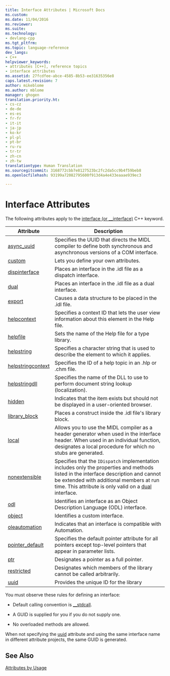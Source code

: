 ```yaml
---
title: Interface Attributes | Microsoft Docs
ms.custom: 
ms.date: 11/04/2016
ms.reviewer: 
ms.suite: 
ms.technology:
- devlang-cpp
ms.tgt_pltfrm: 
ms.topic: language-reference
dev_langs:
- C++
helpviewer_keywords:
- attributes [C++], reference topics
- interface attributes
ms.assetid: 27fcdfee-abce-4585-8b53-ee31635356e8
caps.latest.revision: 7
author: mikeblome
ms.author: mblome
manager: ghogen
translation.priority.ht:
- cs-cz
- de-de
- es-es
- fr-fr
- it-it
- ja-jp
- ko-kr
- pl-pl
- pt-br
- ru-ru
- tr-tr
- zh-cn
- zh-tw
translationtype: Human Translation
ms.sourcegitcommit: 3168772cbb7e8127523bc2fc2da5cc9b4f59beb8
ms.openlocfilehash: 93199a72082795600f913d4a4e433eaaae939ec3

---
```

# Interface Attributes
The following attributes apply to the [interface (or __interface)](../cpp/interface.md) C++ keyword.  
  
|Attribute|Description|  
|---------------|-----------------|  
|[async_uuid](../windows/async-uuid.md)|Specifies the UUID that directs the MIDL compiler to define both synchronous and asynchronous versions of a COM interface.|  
|[custom](../windows/custom-cpp.md)|Lets you define your own attributes.|  
|[dispinterface](../windows/dispinterface.md)|Places an interface in the .idl file as a dispatch interface.|  
|[dual](../windows/dual.md)|Places an interface in the .idl file as a dual interface.|  
|[export](../windows/export.md)|Causes a data structure to be placed in the .idl file.|  
|[helpcontext](../windows/helpcontext.md)|Specifies a context ID that lets the user view information about this element in the Help file.|  
|[helpfile](../windows/helpfile.md)|Sets the name of the Help file for a type library.|  
|[helpstring](../windows/helpstring.md)|Specifies a character string that is used to describe the element to which it applies.|  
|[helpstringcontext](../windows/helpstringcontext.md)|Specifies the ID of a help topic in an .hlp or .chm file.|  
|[helpstringdll](../windows/helpstringdll.md)|Specifies the name of the DLL to use to perform document string lookup (localization).|  
|[hidden](../windows/hidden.md)|Indicates that the item exists but should not be displayed in a user-oriented browser.|  
|[library_block](../windows/library-block.md)|Places a construct inside the .idl file's library block.|  
|[local](../windows/local-cpp.md)|Allows you to use the MIDL compiler as a header generator when used in the interface header. When used in an individual function, designates a local procedure for which no stubs are generated.|  
|[nonextensible](../windows/nonextensible.md)|Specifies that the `IDispatch` implementation includes only the properties and methods listed in the interface description and cannot be extended with additional members at run time. This attribute is only valid on a [dual](../windows/dual.md) interface.|  
|[odl](../windows/odl.md)|Identifies an interface as an Object Description Language (ODL) interface.|  
|[object](../windows/object-cpp.md)|Identifies a custom interface.|  
|[oleautomation](../windows/oleautomation.md)|Indicates that an interface is compatible with Automation.|  
|[pointer_default](../windows/pointer-default.md)|Specifies the default pointer attribute for all pointers except top-level pointers that appear in parameter lists.|  
|[ptr](../windows/ptr.md)|Designates a pointer as a full pointer.|  
|[restricted](../windows/restricted.md)|Designates which members of the library cannot be called arbitrarily.|  
|[uuid](../windows/uuid-cpp-attributes.md)|Provides the unique ID for the library|  
  
 You must observe these rules for defining an interface:  
  
-   Default calling convention is [__stdcall](../cpp/stdcall.md).  
  
-   A GUID is supplied for you if you do not supply one.  
  
-   No overloaded methods are allowed.  
  
 When not specifying the [uuid](../windows/uuid-cpp-attributes.md) attribute and using the same interface name in different attribute projects, the same GUID is generated.  
  
## See Also  
 [Attributes by Usage](../windows/attributes-by-usage.md)


<!--HONumber=Jan17_HO1-->


